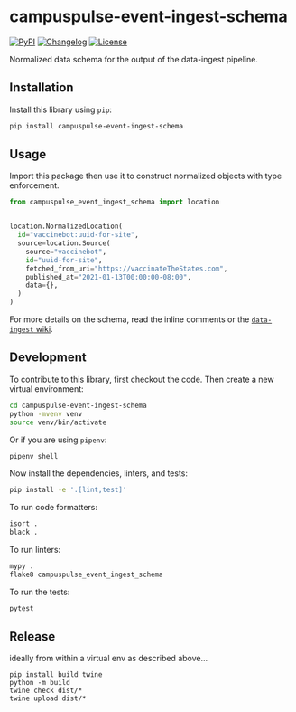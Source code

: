 # campuspulse-event-ingest-schema

[![PyPI](https://img.shields.io/pypi/v/campuspulse-event-ingest-schema.svg)](https://pypi.org/project/campuspulse-event-ingest-schema/)
[![Changelog](https://img.shields.io/github/v/release/CampusPulse/event-data-schema?include_prereleases&label=changelog)](https://github.com/CampusPulse/event-data-schema/releases)
[![License](https://img.shields.io/badge/license-MIT-blue.svg)](https://github.com/CampusPulse/event-data-schema/blob/main/LICENSE)

Normalized data schema for the output of the data-ingest pipeline.

## Installation

Install this library using `pip`:

```sh
pip install campuspulse-event-ingest-schema
```

## Usage

Import this package then use it to construct normalized objects with type
enforcement.

```python
from campuspulse_event_ingest_schema import location


location.NormalizedLocation(
  id="vaccinebot:uuid-for-site",
  source=location.Source(
    source="vaccinebot",
    id="uuid-for-site",
    fetched_from_uri="https://vaccinateTheStates.com",
    published_at="2021-01-13T00:00:00-08:00",
    data={},
  )
)
```

For more details on the schema, read the inline comments or the
[`data-ingest` wiki](https://github.com/rit-hc-website/data-ingest/wiki/Normalized-Location-Schema).

## Development

To contribute to this library, first checkout the code. Then create a new
virtual environment:

```sh
cd campuspulse-event-ingest-schema
python -mvenv venv
source venv/bin/activate
```

Or if you are using `pipenv`:

```sh
pipenv shell
```

Now install the dependencies, linters, and tests:

```sh
pip install -e '.[lint,test]'
```

To run code formatters:

```sh
isort .
black .
```

To run linters:

```sh
mypy .
flake8 campuspulse_event_ingest_schema
```

To run the tests:

```sh
pytest
```

## Release

ideally from within a virtual env as described above...
```
pip install build twine
python -m build
twine check dist/*
twine upload dist/*
```

